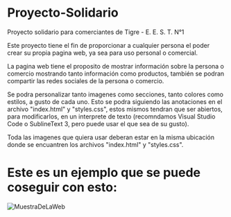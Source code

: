 # Proyecto-Solidario
Proyecto solidario para comerciantes de Tigre - E. E. S. T. N°1

Este proyecto tiene el fin de proporcionar a cualquier persona el poder crear su propia pagina web, ya sea para uso personal o comercial.

La pagina web tiene el proposito de mostrar información sobre la persona o comercio mostrando tanto información como productos, también se podran compartir las redes sociales de la persona o comercio.

Se podra personalizar tanto imagenes como secciones, tanto colores como estilos, a gusto de cada uno. Esto se podra siguiendo las anotaciones en el archivo "index.html" y "styles.css", estos mismos tendran que ser abiertos, para modificarlos, en un interprete de texto (recomndamos Visual Studio Code o SublineText 3, pero puede usar el que sea de su gusto).

Toda las imagenes que quiera usar deberan estar en la misma ubicación donde se encuantren los archivos "index.html" y "styles.css".

# Este es un ejemplo que se puede coseguir con esto:
![MuestraDeLaWeb](https://user-images.githubusercontent.com/82134147/135900771-819f337a-ce55-413a-9c32-acf46d78594a.jpg)
